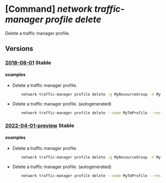 # [Command] _network traffic-manager profile delete_

Delete a traffic manager profile.

## Versions

### [2018-08-01](/Resources/mgmt-plane/L3N1YnNjcmlwdGlvbnMve30vcmVzb3VyY2Vncm91cHMve30vcHJvdmlkZXJzL21pY3Jvc29mdC5uZXR3b3JrL3RyYWZmaWNtYW5hZ2VycHJvZmlsZXMve30=/2018-08-01.xml) **Stable**

<!-- mgmt-plane /subscriptions/{}/resourcegroups/{}/providers/microsoft.network/trafficmanagerprofiles/{} 2018-08-01 -->

#### examples

- Delete a traffic manager profile.
    ```bash
        network traffic-manager profile delete -g MyResourceGroup -n MyTmProfile
    ```

- Delete a traffic manager profile. (autogenerated)
    ```bash
        network traffic-manager profile delete --name MyTmProfile --resource-group MyResourceGroup --subscription MySubscription
    ```

### [2022-04-01-preview](/Resources/mgmt-plane/L3N1YnNjcmlwdGlvbnMve30vcmVzb3VyY2Vncm91cHMve30vcHJvdmlkZXJzL21pY3Jvc29mdC5uZXR3b3JrL3RyYWZmaWNtYW5hZ2VycHJvZmlsZXMve30=/2022-04-01-preview.xml) **Stable**

<!-- mgmt-plane /subscriptions/{}/resourcegroups/{}/providers/microsoft.network/trafficmanagerprofiles/{} 2022-04-01-preview -->

#### examples

- Delete a traffic manager profile.
    ```bash
        network traffic-manager profile delete -g MyResourceGroup -n MyTmProfile
    ```

- Delete a traffic manager profile. (autogenerated)
    ```bash
        network traffic-manager profile delete --name MyTmProfile --resource-group MyResourceGroup --subscription MySubscription
    ```
